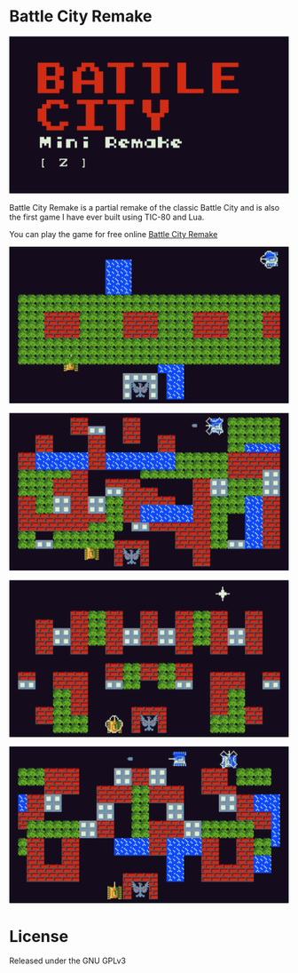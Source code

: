 # Battle City Remake

![Title screen](https://github.com/0x7ad/battle-city-remake/blob/master/images/menu.png?raw=true)

Battle City Remake is a partial remake of the classic Battle City and is also the first game I have ever built using TIC-80 and Lua.


You can play the game for free online [Battle City Remake](https://tic80.com/play?cart=1183)


![screenshot: stage 1](https://github.com/0x7ad/battle-city-remake/blob/master/images/stage1.png?raw=true)

![screenshot: stage 2](https://github.com/0x7ad/battle-city-remake/blob/master/images/stage2.png?raw=true)

![screenshot: stage 3](https://github.com/0x7ad/battle-city-remake/blob/master/images/stage3.png?raw=true)

![screenshot: stage 4](https://github.com/0x7ad/battle-city-remake/blob/master/images/stage4.png?raw=true)


# License

Released under the GNU GPLv3


